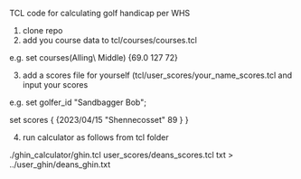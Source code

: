 TCL code for calculating golf handicap per WHS

1) clone repo
2) add you course data to tcl/courses/courses.tcl

e.g.
set courses(Alling\ Middle)         {69.0 127 72}

3) add a scores file for yourself (tcl/user_scores/your_name_scores.tcl  and input your scores

e.g.
set golfer_id "Sandbagger Bob";

set scores {
    {2023/04/15 "Shennecosset"          89 }
}

4) run calculator as follows from tcl folder

./ghin_calculator/ghin.tcl user_scores/deans_scores.tcl txt > ../user_ghin/deans_ghin.txt
